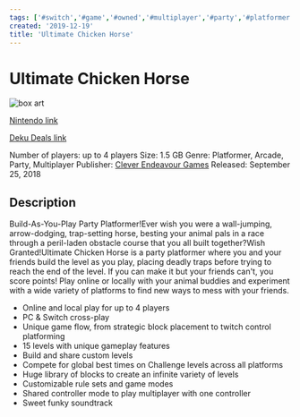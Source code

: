 ```yaml
---
tags: ['#switch','#game','#owned','#multiplayer','#party','#platformer','#arcade']
created: '2019-12-19'
title: 'Ultimate Chicken Horse'
---
```

# Ultimate Chicken Horse

![box art](https://assets.nintendo.com/image/upload/c_pad,f_auto,h_613,q_auto,w_1089/ncom/en_US/games/switch/u/ultimate-chicken-horse-switch/ultimate-chicken-horse-switch-hero?v=2021042900)

[Nintendo link](https://www.nintendo.com/games/detail/ultimate-chicken-horse-switch/)

[Deku Deals link](https://www.dekudeals.com/items/ultimate-chicken-horse)

Number of players: up to 4 players
Size: 1.5 GB
Genre: Platformer, Arcade, Party, Multiplayer
Publisher: [Clever Endeavour Games](https://www.dekudeals.com/games?include[collection]=true&filter[publisher]=Clever+Endeavour+Games)
Released: September 25, 2018

## Description

Build-As-You-Play Party Platformer!Ever wish you were a wall-jumping, arrow-dodging, trap-setting horse, besting your animal pals in a race through a peril-laden obstacle course that you all built together?Wish Granted!Ultimate Chicken Horse is a party platformer where you and your friends build the level as you play, placing deadly traps before trying to reach the end of the level. If you can make it but your friends can't, you score points! Play online or locally with your animal buddies and experiment with a wide variety of platforms to find new ways to mess with your friends.
 
- Online and local play for up to 4 players
- PC & Switch cross-play
- Unique game flow, from strategic block placement to twitch control platforming
- 15 levels with unique gameplay features 
- Build and share custom levels
- Compete for global best times on Challenge levels across all platforms
- Huge library of blocks to create an infinite variety of levels
- Customizable rule sets and game modes
- Shared controller mode to play multiplayer with one controller
- Sweet funky soundtrack
